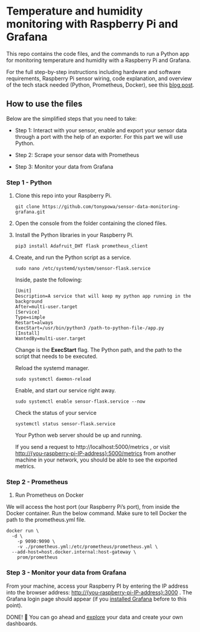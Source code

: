 # Temperature and humidity monitoring with Raspberry Pi and Grafana

This repo contains the code files, and the commands to run a Python app for monitoring temperature and humidity with a Raspberry Pi and Grafana.

For the full step-by-step instructions including hardware and software requirements, Raspberry Pi sensor wiring, code explanation, and overview of the tech stack needed (Python, Prometheus, Docker), see this [blog post](https://grafana.com/blog/2023/10/23/monitor-temperature-and-humidity-with-grafana-and-raspberry-pi/). 

## How to use the files

Below are the simplified steps that you need to take: 

- Step 1: Interact with your sensor, enable and export your sensor data through a port with the help of an exporter. For this part we will use Python. 

- Step 2: Scrape your sensor data with Prometheus
- Step 3: Monitor your data from Grafana

### Step 1 - Python

1. Clone this repo into your Raspberry Pi. 

    ``` git
    git clone https://github.com/tonypowa/sensor-data-monitoring-grafana.git
    ```

2. Open the console from the folder containing the cloned files.

3. Install the Python libraries in your Raspberry Pi.

    ```shell
    pip3 install Adafruit_DHT flask prometheus_client
    ```

4. Create, and run the Python script as a service.

   ``` shell
   sudo nano /etc/systemd/system/sensor-flask.service
   ```
    Inside, paste the following:
    
    ```
    [Unit]
    Description=A service that will keep my python app running in the background
    After=multi-user.target
    [Service]
    Type=simple
    Restart=always
    ExecStart=/usr/bin/python3 /path-to-python-file-/app.py
    [Install]
    WantedBy=multi-user.target
    ```
    Change is the **ExecStart** flag. The Python path, and the path to the script that needs to be executed.

    Reload the systemd manager.

   ```
   sudo systemctl daemon-reload
   ```
    Enable, and start our service right away.

   ```
   sudo systemctl enable sensor-flask.service --now
   ```
    Check the status of your service

   ```
   systemctl status sensor-flask.service
   ```
   
    Your Python web server should be up and running.

    If you send a request to  http://localhost:5000/metrics , or visit [http://{you-raspberry-pi-IP-address}:5000/metrics]() from another machine in your network, you should be able to see the exported metrics.

### Step 2 - Prometheus

1. Run Prometheus on Docker

We will access the host port (our Raspberry Pi’s port), from inside the Docker container.
Run the below command. Make sure to tell Docker the path to the prometheus.yml file.

``` shell
docker run \
  -d \
    -p 9090:9090 \
    -v ./prometheus.yml:/etc/prometheus/prometheus.yml \
  --add-host=host.docker.internal:host-gateway \
    prom/prometheus
```


### Step 3 - Monitor your data from Grafana

From your machine, access your Raspberry PI by entering the IP address into the browser address: [http://{you-raspberry-pi-IP-address}:3000]() . The Grafana login page should appear (if you [installed Grafana](https://grafana.com/tutorials/install-grafana-on-raspberry-pi/) before to this point).

DONE! 🚀 You can go ahead and [explore](https://grafana.com/blog/2023/10/23/monitor-temperature-and-humidity-with-grafana-and-raspberry-pi/#monitor-your-temperature-and-humidity-data-from-grafana) your data and create your own dashboards.

